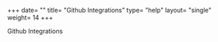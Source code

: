 +++
date= ""
title= "Github Integrations"
type= "help"
layout= "single"
weight= 14
+++

Github Integrations